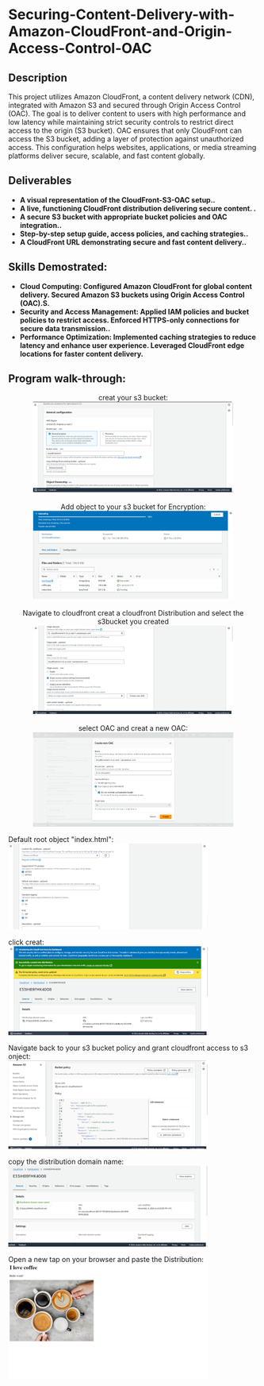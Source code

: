 <h1>Securing-Content-Delivery-with-Amazon-CloudFront-and-Origin-Access-Control-OAC</h1>

<h2>Description</h2>
This project utilizes Amazon CloudFront, a content delivery network (CDN), integrated with Amazon S3 and secured through Origin Access Control (OAC). The goal is to deliver content to users with high performance and low latency while maintaining strict security controls to restrict direct access to the origin (S3 bucket). OAC ensures that only CloudFront can access the S3 bucket, adding a layer of protection against unauthorized access. This configuration helps websites, applications, or media streaming platforms deliver secure, scalable, and fast content globally.
<br />

<h2>Deliverables </h2>

- <b>A visual representation of the CloudFront-S3-OAC setup..</b> 
- <b>A live, functioning CloudFront distribution delivering secure content.
.</b>
- <b>A secure S3 bucket with appropriate bucket policies and OAC integration..</b>
- <b>Step-by-step setup guide, access policies, and caching strategies..</b>
- <b>A CloudFront URL demonstrating secure and fast content delivery..</b> 

<h2>Skills Demostrated:</h2>

- <b>Cloud Computing:
Configured Amazon CloudFront for global content delivery.
Secured Amazon S3 buckets using Origin Access Control (OAC).S.</b> 
- <b>Security and Access Management:
Applied IAM policies and bucket policies to restrict access.
Enforced HTTPS-only connections for secure data transmission..</b>
- <b>Performance Optimization:
Implemented caching strategies to reduce latency and enhance user experience.
Leveraged CloudFront edge locations for faster content delivery.</b>

<h2>Program walk-through:</h2>

<p align="center">
creat your s3 bucket: <br/>
 <img src="image/cf-1.png" height="80%" width="80%" alt="key steps"/>
<br />
 
<br />
Add object to your s3 bucket for Encryption:  <br/>
<img src="image/cf-2.png" height="80%" width="80%" alt="key steps"/>
<br />

<br />
Navigate to cloudfront creat a cloudfront Distribution and select the s3bucket you created  <br/>
<img src="image/cf-3.png" height="80%" width="80%" alt="key steps"/>
<br />

<br />
select OAC and creat a new OAC:  <br/>
<img src="image/cf-4.png" height="80%" width="80%" alt="key steps"/>
<br />

Default root object "index.html":  <br/>
<img src="image/cf-5.png" height="80%" width="80%" alt="key steps"/>
<br />

click creat:  <br/>
<img src="image/cf-6.png" height="80%" width="80%" alt="key steps"/>
<br />

Navigate back to your s3 bucket policy and grant cloudfront access to s3 onject:  <br/>
<img src="image/cf-7.png" height="80%" width="80%" alt="key steps"/>
<br />

copy the distribution domain name:  <br/>
<img src="image/cf-8.png" height="80%" width="80%" alt="key steps"/>
<br />

Open a new tap on your browser and paste the Distribution:  <br/>
<img src="image/cf-9.png" height="80%" width="80%" alt="key steps"/>
<br />
</p>

<!--
 ```diff
- text in red
+ text in green
! text in orange
# text in gray
@@ text in purple (and bold)@@
```
--!>
